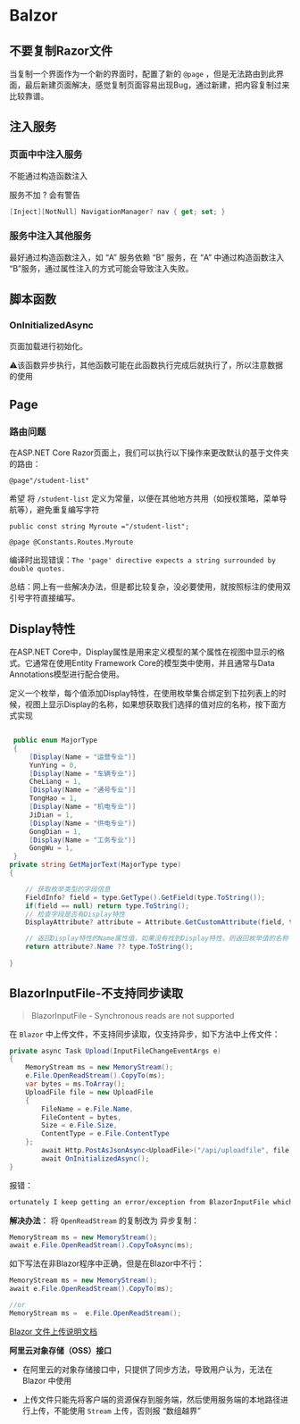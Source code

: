 # Balzor


## 不要复制Razor文件

当复制一个界面作为一个新的界面时，配置了新的 `@page` ，但是无法路由到此界面，最后新建页面解决，感觉复制页面容易出现Bug，通过新建，把内容复制过来比较靠谱。

## 注入服务

### 页面中中注入服务

不能通过构造函数注入

服务不加 ? 会有警告

```c#
[Inject][NotNull] NavigationManager? nav { get; set; }
```

### 服务中注入其他服务

最好通过构造函数注入，如 “A” 服务依赖 “B” 服务，在 “A” 中通过构造函数注入 “B”服务，通过属性注入的方式可能会导致注入失败。






## 脚本函数

### OnInitializedAsync

页面加载进行初始化。

⚠️该函数异步执行，其他函数可能在此函数执行完成后就执行了，所以注意数据的使用

## Page

### 路由问题

在ASP.NET Core Razor页面上，我们可以执行以下操作来更改默认的基于文件夹的路由：

```razor
@page"/student-list"
```

希望 将 `/student-list` 定义为常量，以便在其他地方共用（如授权策略，菜单导航等），避免重复编写字符

```
public const string Myroute ="/student-list";
```

```razor
@page @Constants.Routes.Myroute
```

编译时出现错误：`The 'page' directive expects a string surrounded by double quotes.`

总结：网上有一些解决办法，但是都比较复杂，没必要使用，就按照标注的使用双引号字符直接编写。

## Display特性

在ASP.NET Core中，Display属性是用来定义模型的某个属性在视图中显示的格式。它通常在使用Entity Framework Core的模型类中使用，并且通常与Data Annotations模型进行配合使用。

定义一个枚举，每个值添加Display特性，在使用枚举集合绑定到下拉列表上的时候，视图上显示Display的名称，如果想获取我们选择的值对应的名称，按下面方式实现

```csharp

 public enum MajorType
 {
     [Display(Name = "运营专业")]
     YunYing = 0,
     [Display(Name = "车辆专业")]
     CheLiang = 1,
     [Display(Name = "通号专业")]
     TongHao = 1,
     [Display(Name = "机电专业")]
     JiDian = 1,
     [Display(Name = "供电专业")]
     GongDian = 1,
     [Display(Name = "工务专业")]
     GongWu = 1,
 }
private string GetMajorText(MajorType type)
{

    // 获取枚举类型的字段信息  
    FieldInfo? field = type.GetType().GetField(type.ToString());
    if(field == null) return type.ToString();
    // 检查字段是否有Display特性  
    DisplayAttribute? attribute = Attribute.GetCustomAttribute(field, typeof(DisplayAttribute)) as DisplayAttribute;

    // 返回Display特性的Name属性值，如果没有找到Display特性，则返回枚举值的名称  
    return attribute?.Name ?? type.ToString();
  
}
```

## BlazorInputFile-不支持同步读取

> BlazorInputFile - Synchronous reads are not supported

在 `Blazor` 中上传文件，不支持同步读取，仅支持异步，如下方法中上传文件：


```c#
private async Task Upload(InputFileChangeEventArgs e)
{
    MemoryStream ms = new MemoryStream();
    e.File.OpenReadStream().CopyTo(ms);
    var bytes = ms.ToArray();
    UploadFile file = new UploadFile
    {
        FileName = e.File.Name,
        FileContent = bytes,
        Size = e.File.Size,
        ContentType = e.File.ContentType
    };
        await Http.PostAsJsonAsync<UploadFile>("/api/uploadfile", file);
        await OnInitializedAsync();
}
```

报错：

```txt
ortunately I keep getting an error/exception from BlazorInputFile which says "Synchronous reads are not supported".
```

**解决办法**： 将 `OpenReadStream`  的复制改为 异步复制：

```c# 
MemoryStream ms = new MemoryStream();
await e.File.OpenReadStream().CopyToAsync(ms);
```

如下写法在非Blazor程序中正确，但是在Blazor中不行：

```c# 
MemoryStream ms = new MemoryStream();
await e.File.OpenReadStream().CopyTo(ms);

//or
MemoryStream ms =  e.File.OpenReadStream();
```


[Blazor 文件上传说明文档](https://learn.microsoft.com/en-us/aspnet/core/blazor/file-uploads?view=aspnetcore-8.0&pivots=server)


**阿里云对象存储（OSS）接口** 


- 在阿里云的对象存储接口中，只提供了同步方法，导致用户认为，无法在 Blazor 中使用

- 上传文件只能先将客户端的资源保存到服务端，然后使用服务端的本地路径进行上传，不能使用 `Stream` 上传，否则报 “数组越界”









